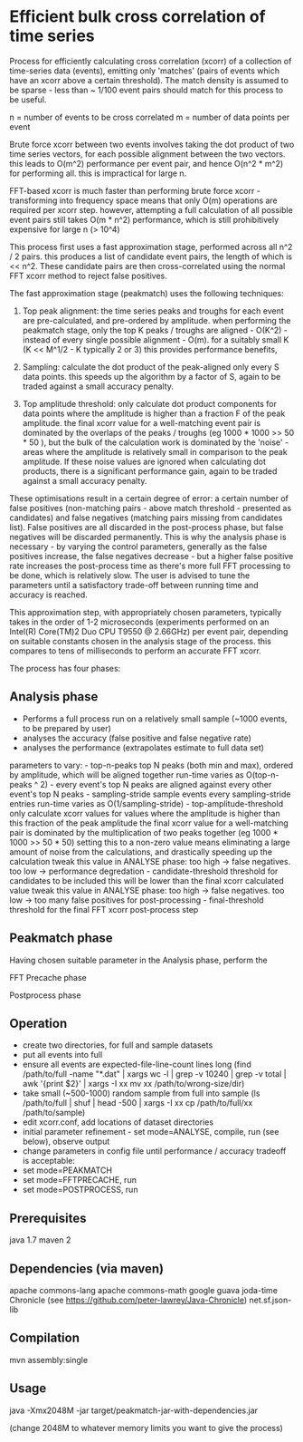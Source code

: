 Efficient bulk cross correlation of time series
===============================================

Process for efficiently calculating cross correlation (xcorr) of a collection of time-series data (events), 
emitting only 'matches' (pairs of events which have an xcorr above a certain threshold). The match density is 
assumed to be sparse - less than ~ 1/100 event pairs should match for this process to be useful.

n = number of events to be cross correlated
m = number of data points per event

Brute force xcorr between two events involves taking the dot product of two time series vectors, 
for each possible alignment between the two vectors. this leads to O(m^2) performance per event pair, 
and hence O(n^2 * m^2) for performing all. this is impractical for large n.

FFT-based xcorr is much faster than performing brute force xcorr - transforming into frequency space means that 
only O(m) operations are required per xcorr step. however, attempting a full calculation of all possible event pairs 
still takes O(m * n^2) performance, which is still prohibitively expensive for large n (> 10^4)

This process first uses a fast approximation stage, performed across all n^2 / 2 pairs. this produces a list of candidate event pairs, the length of which is << n^2. 
These candidate pairs are then cross-correlated using the normal FFT xcorr method to reject false positives.

The fast approximation stage (peakmatch) uses the following techniques:

1) Top peak alignment: the time series peaks and troughs for each event are pre-calculated, and pre-ordered by amplitude. 
when performing the peakmatch stage, only the top K peaks / troughs are aligned - O(K^2) - instead of every single possible alignment - O(m). 
for a suitably small K (K << M^1/2 - K typically 2 or 3) this provides performance benefits, 

2) Sampling: calculate the dot product of the peak-aligned only every S data points. this speeds up the algorithm by a factor of S, 
again to be traded against a small accuracy penalty.

3) Top amplitude threshold: only calculate dot product components for data points where the amplitude is higher than a fraction F of the peak amplitude. 
the final xcorr value for a well-matching event pair is dominated by the overlaps of the peaks / troughs (eg 1000 * 1000 >> 50 * 50 ), 
but the bulk of the calculation work is dominated by the 'noise' - areas where the amplitude is relatively small in comparison to the peak amplitude. 
If these noise values are ignored when calculating dot products, there is a significant performance gain, again to be traded against a small accuracy penalty.

These optimisations result in a certain degree of error: a certain number of false positives (non-matching pairs - above match threshold - 
presented as candidates) and false negatives (matching pairs missing from candidates list). False positives are all discarded in the post-process phase, 
but false negatives will be discarded permanently. This is why the analysis phase is necessary - by varying the control parameters, generally 
as the false positives increase, the false negatives decrease - but a higher false positive rate increases the post-process time as there's more full 
FFT processing to be done, which is relatively slow. The user is advised to tune the parameters until a satisfactory trade-off between running time 
and accuracy is reached.

This approximation step, with appropriately chosen parameters, typically takes in the order of 1-2 microseconds (experiments performed on an Intel(R) Core(TM)2 Duo CPU T9550 @ 2.66GHz) 
per event pair, depending on suitable constants chosen in the analysis stage of the process. this compares to tens of milliseconds to perform an accurate FFT xcorr.

The process has four phases:

Analysis phase
--------------

- Performs a full process run on a relatively small sample (~1000 events, to be prepared by user)
- analyses the accuracy (false positive and false negative rate)
- analyses the performance (extrapolates estimate to full data set)

parameters to vary:
	- top-n-peaks
		top N peaks (both min and max), ordered by amplitude, which will be aligned together
		run-time varies as O(top-n-peaks ^ 2) - every event's top N peaks are aligned against every other event's top N peaks
	- sampling-stride
		sample events every sampling-stride entries
		run-time varies as O(1/sampling-stride)
	- top-amplitude-threshold
		only calculate xcorr values for values where the amplitude is higher than this fraction of the peak amplitude
		the final xcorr value for a well-matching pair is dominated by the multiplication of two peaks together (eg 1000 * 1000 >> 50 * 50)
		setting this to a non-zero value means eliminating a large amount of noise from the calculations, and drastically speeding up the calculation
		tweak this value in ANALYSE phase: too high -> false negatives. too low -> performance degredation
	- candidate-threshold
		threshold for candidates to be included
		this will be lower than the final xcorr calculated value
		tweak this value in ANALYSE phase: too high -> false negatives. too low -> too many false positives for post-processing
	- final-threshold
		threshold for the final FFT xcorr post-process step

Peakmatch phase
---------------
Having chosen suitable parameter in the Analysis phase, perform the 


FFT Precache phase


Postprocess phase




Operation
---------
- create two directories, for full and sample datasets
- put all events into full
- ensure all events are expected-file-line-count lines long
	(find /path/to/full -name "*.dat" | xargs wc -l | grep -v 10240 | grep -v total | awk '{print $2}' | xargs -I xx mv xx /path/to/wrong-size/dir)
- take small (~500-1000) random sample from full into sample
 	(ls /path/to/full | shuf | head -500 | xargs -I xx cp /path/to/full/xx /path/to/sample)
- edit xcorr.conf, add locations of dataset directories
- initial parameter refinement - set mode=ANALYSE, compile, run (see below), observe output
- change parameters in config file until performance / accuracy tradeoff is acceptable:
- set mode=PEAKMATCH
- set mode=FFTPRECACHE, run
- set mode=POSTPROCESS, run

Prerequisites
-------------
java 1.7
maven 2

Dependencies (via maven)
------------------------
apache commons-lang
apache commons-math
google guava
joda-time
Chronicle (see https://github.com/peter-lawrey/Java-Chronicle)
net.sf.json-lib

Compilation
-----------
mvn assembly:single

Usage
-----
java -Xmx2048M -jar target/peakmatch-jar-with-dependencies.jar

(change 2048M to whatever memory limits you want to give the process)